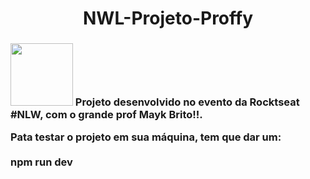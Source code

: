 <h1 align="center">NWL-Projeto-Proffy</h1>
<h3 align=""center>
<img align="rigth" height="100px" width="100px" src="https://scontent.fcgh5-1.fna.fbcdn.net/v/t1.0-9/116716519_1659003064252084_3660819076254069113_o.jpg?_nc_cat=109&ccb=3&_nc_sid=730e14&_nc_eui2=AeGRlR93l85p1ooKci_gIDMk8vXHq5_JXt3y9cern8le3Vjt_GJ_ji018HmrzF3NJOWbuAbRzt4vv0vCg9-miucX&_nc_ohc=afkajPJRc98AX-EaKrf&_nc_ht=scontent.fcgh5-1.fna&oh=7410416a28f429e88a70168bf2067f11&oe=605DA62F"/>
Projeto desenvolvido no evento da Rocktseat #NLW, com o grande prof Mayk Brito!!.

Pata testar o projeto em sua máquina, 
tem que dar um: <br/><br/>
npm run dev
<h3>

